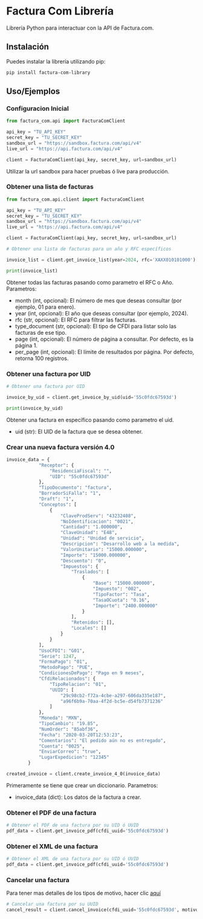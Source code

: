 # Factura Com Librería

Librería Python para interactuar con la API de Factura.com.
## Instalación

Puedes instalar la librería utilizando pip:

```bash
pip install factura-com-library
```

## Uso/Ejemplos
### Configuracion Inicial
```python
from factura_com.api import FacturaComClient

api_key = "TU_API_KEY"
secret_key = "TU_SECRET_KEY"
sandbox_url = "https://sandbox.factura.com/api/v4"
live_url = "https://api.factura.com/api/v4"

client = FacturaComClient(api_key, secret_key, url=sandbox_url)
```

Utilizar la url sandbox para hacer pruebas ó live para producción.

### Obtener una lista de facturas
```python
from factura_com.api.client import FacturaComClient

api_key = "TU_API_KEY"
secret_key = "TU_SECRET_KEY"
sandbox_url = "https://sandbox.factura.com/api/v4"
live_url = "https://api.factura.com/api/v4"

client = FacturaComClient(api_key, secret_key, url=sandbox_url)

# Obtener una lista de facturas para un año y RFC específicos

invoice_list = client.get_invoice_list(year=2024, rfc='XAXX010101000')

print(invoice_list)
```

Obtener todas las facturas pasando como parametro el RFC o Año.
Parametros:
-  month (int, opcional): El número de mes que deseas consultar (por ejemplo, 01 para enero).
- year (int, opcional): El año que deseas consultar (por ejemplo, 2024).
- rfc (str, opcional): El RFC para filtrar las facturas.
- type_document (str, opcional): El tipo de CFDI para listar solo las facturas de ese tipo.
- page (int, opcional): El número de página a consultar. Por defecto, es la página 1.
- per_page (int, opcional): El límite de resultados por página. Por defecto, retorna 100 registros.

### Obtener una factura por UID
```python
# Obtener una factura por UID

invoice_by_uid = client.get_invoice_by_uid(uid='55c0fdc67593d')

print(invoice_by_uid)
```

Obtener una factura en específico pasando como parametro el uid.
- uid (str): El UID de la factura que se desea obtener.

### Crear una nueva factura versión 4.0
```python
invoice_data = {
            "Receptor": {
                "ResidenciaFiscal": "",
                "UID": "55c0fdc67593d"
            },
            "TipoDocumento": "factura",
            "BorradorSiFalla": "1",
            "Draft": "1",
            "Conceptos": [
                {
                    "ClaveProdServ": "43232408",
                    "NoIdentificacion": "0021",
                    "Cantidad": "1.000000",
                    "ClaveUnidad": "E48",
                    "Unidad": "Unidad de servicio",
                    "Descripcion": "Desarrollo web a la medida",
                    "ValorUnitario": "15000.000000",
                    "Importe": "15000.000000",
                    "Descuento": "0",
                    "Impuestos": {
                        "Traslados": [
                            {
                                "Base": "15000.000000",
                                "Impuesto": "002",
                                "TipoFactor": "Tasa",
                                "TasaOCuota": "0.16",
                                "Importe": "2400.000000"
                            }
                        ],
                        "Retenidos": [],
                        "Locales": []
                    }
                }
            ],
            "UsoCFDI": "G01",
            "Serie": 1247,
            "FormaPago": "01",
            "MetodoPago": "PUE",
            "CondicionesDePago": "Pago en 9 meses",
            "CfdiRelacionados": {
                "TipoRelacion": "01",
                "UUID": [
                    "29c98cb2-f72a-4cbe-a297-606da335e187",
                    "a96f6b9a-70aa-4f2d-bc5e-d54fb7371236"
                ]
            },
            "Moneda": "MXN",
            "TipoCambio": "19.85",
            "NumOrder": "85abf36",
            "Fecha": "2020-03-20T12:53:23",
            "Comentarios": "El pedido aún no es entregado",
            "Cuenta": "0025",
            "EnviarCorreo": "true",
            "LugarExpedicion": "12345"
        }

created_invoice = client.create_invoice_4_0(invoice_data)

```

Primeramente se tiene que crear un diccionario.
Parametros:
- invoice_data (dict): Los datos de la factura a crear.
### Obtener el PDF de una factura
```python
# Obtener el PDF de una factura por su UID ó UUID
pdf_data = client.get_invoice_pdf(cfdi_uuid='55c0fdc67593d')
```

### Obtener el XML de una factura
```python
# Obtener el XML de una factura por su UID ó UUID
pdf_data = client.get_invoice_pdf(cfdi_uuid='55c0fdc67593d')
```

### Cancelar una factura
Para tener mas detalles de los tipos de motivo, hacer clic [aquí](https://factura.com/apidocs/cancelar-cfdi-40.html)
```python
# Cancelar una factura por su UUID
cancel_result = client.cancel_invoice(cfdi_uuid='55c0fdc67593d', motivo='01', folio_sustituto='3336cbb9-ebd4-45e8-b60b-e7bfa6f6b5e0')
```